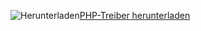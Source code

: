 ![Herunterladen](../ssdt/media/download.png)[PHP-Treiber herunterladen](https://www.microsoft.com/download/details.aspx?id=55642)
